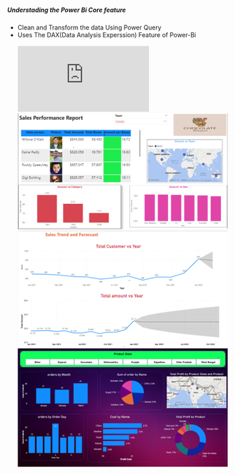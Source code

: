 ##### Understading the Power Bi Core feature
- Clean and Transform the data Using Power Query
- Uses The DAX(Data Analysis Experssion) Feature of Power-Bi
  <br><br>
![Real Estate Analysis](https://github.com/sandeeprairai/Power-Bi-Dashboard/blob/main/gurgaon_real_Estate.pdf)
![Sales_Performance_Report](https://github.com/sandeeprairai/Power-Bi-Dashboard/blob/main/sales1.PNG)
![Sales_Forescasting](https://github.com/sandeeprairai/Power-Bi-Dashboard/blob/main/sales2.PNG)
![Sales_Dax](https://github.com/sandeeprairai/Power-Bi-Dashboard/blob/main/dashboard_dax.PNG)

